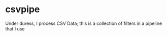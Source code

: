 csvpipe
=======

Under duress, I process CSV Data; this is a collection of filters in a pipeline that I use
